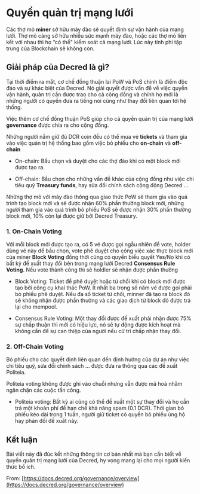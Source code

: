 # Quyền quản trị mạng lưới

Các thợ mỏ **miner** sở hữu máy đào sẽ quyết định sự vận hành của mạng lưới. Thợ mỏ càng sở hữu nhiều sức mạnh máy đào, hoặc các thợ mỏ liên kết với nhau thì họ “có thể" kiểm soát cả mạng lưới. Lúc này tính phi tập trung của Blockchain sẽ không còn.

## Giải pháp của Decred là gì?

Tại thời điểm ra mắt, cơ chế đồng thuận lai PoW và PoS chính là điểm độc đáo và sự khác biệt của Decred. Nó giải quyết được vấn đề về việc quyền vận hành, quản trị cần được trao cho cả cộng đồng và chính họ mới là những người có quyền đưa ra tiếng nói cũng như thay đổi liên quan tới hệ thống.

Việc thêm cơ chế đồng thuận PoS giúp cho cả quyền quản trị của mạng lưới **governance** được chia ra cho cộng đồng.

Những người nắm giữ đủ DCR coin đều có thể mua vé **tickets** và tham gia vào việc quản trị hệ thống bao gồm việc bỏ phiếu cho **on-chain** và **off-chain**

- On-chain: Bầu chọn và duyệt cho các thợ đào khi có một block mới được tạo ra.

- Off-chain: Bầu chọn cho những vấn đề khác của cộng đồng như việc chi tiêu quỹ **Treasury funds**, hay sửa đổi chính sách cộng động Decred ...

Những thợ mỏ với máy đào thông qua giao thức PoW sẽ tham gia vào quá trình tạo block mới và sẽ được nhận 60% phần thưởng block mới, những người tham gia vào quá trình bỏ phiếu PoS sẽ được nhận 30% phần thưởng block mới, 10% còn lại được giữ bởi Decred Treasury.

### 1. On-Chain Voting

Với mỗi block mới được tạo ra, có 5 vé được gọi ngẫu nhiên để vote, holder dùng vé này để bầu chọn, vote phê duyệt cho công việc xác thực block mới của miner **Block Voting** đồng thời cũng có quyền biểu quyết Yes/No khi có bất kỳ đề xuất thay đổi bên trong mạng lưới Decred **Consensus Rule Voting**. Nếu vote thành công thì sẽ holdler sẽ nhận được phần thưởng

- Block Voting: Ticket để phê duyệt hoặc từ chối khi có block mới được tạo bởi công cụ khai thác PoW. Ít nhất ba trong số năm vé được gọi phải bỏ phiếu phê duyệt. Nếu đa số ticket từ chối, minner đã tạo ra block đó sẽ không nhận được phần thưởng và các giao dịch từ block đó được trả lại cho mempool.

- Consensus Rule Voting: Một thay đổi được đề xuất phải nhận được 75% sự chấp thuận thì mới có hiệu lực, nó sẽ tự động được kích hoạt mà không cần đế sự can thiệp của người nếu cử tri chấp nhận thay đổi.

### 2. Off-Chain Voting

Bỏ phiếu cho các quyết định liên quan đến định hướng của dự án như việc chi tiêu quỹ, sửa đổi chính sách ... được đưa ra thông qua các đề xuất Politeia.

Politeia voting không được ghi vào chuỗi nhưng vẫn được mã hoá nhằm ngăn chặn các cuộc tấn công.

- Politeia voting: Bất kỳ ai cũng có thể đề xuất một sự thay đổi và họ cần trả một khoản phí để hạn chế khả năng spam (0.1 DCR). Thời gian bỏ phiếu kéo dài trong 1 tuần, người giữ ticket có quyền bỏ phiếu ủng hộ hay phản đối đề xuất này.

## Kết luận

Bài viết này đã đúc kết những thông tin cơ bản nhất mà bạn cần biết về quyền quản trị mạng lưới của Decred, hy vọng mang lại cho mọi người kiến thức bổ ích.

From: [https://docs.decred.org/governance/overview](https://docs.decred.org/governance/overview)
